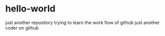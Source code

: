 # hello-world
just another repository
trying to learn the work flow of github 
just another coder on github

